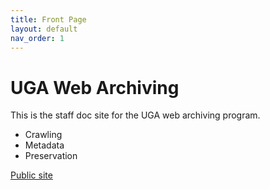 ```yaml
---
title: Front Page
layout: default
nav_order: 1
---
```


# UGA Web Archiving

This is the staff doc site for the UGA web archiving program.

* Crawling
* Metadata
* Preservation

[Public site](https://archive-it.org/organizations/1468)